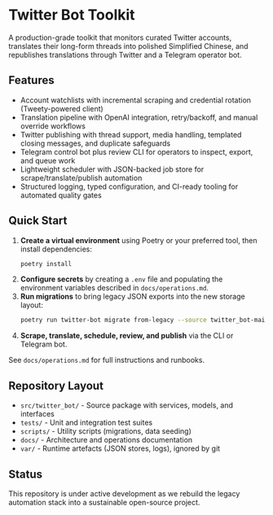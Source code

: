 # Twitter Bot Toolkit

A production-grade toolkit that monitors curated Twitter accounts, translates their long-form threads into polished Simplified Chinese, and republishes translations through Twitter and a Telegram operator bot.

## Features
- Account watchlists with incremental scraping and credential rotation (Tweety-powered client)
- Translation pipeline with OpenAI integration, retry/backoff, and manual override workflows
- Twitter publishing with thread support, media handling, templated closing messages, and duplicate safeguards
- Telegram control bot plus review CLI for operators to inspect, export, and queue work
- Lightweight scheduler with JSON-backed job store for scrape/translate/publish automation
- Structured logging, typed configuration, and CI-ready tooling for automated quality gates

## Quick Start
1. **Create a virtual environment** using Poetry or your preferred tool, then install dependencies:
   ```bash
   poetry install
   ```
2. **Configure secrets** by creating a `.env` file and populating the environment variables described in `docs/operations.md`.
3. **Run migrations** to bring legacy JSON exports into the new storage layout:
   ```bash
   poetry run twitter-bot migrate from-legacy --source twitter_bot-main
   ```
4. **Scrape, translate, schedule, review, and publish** via the CLI or Telegram bot.

See `docs/operations.md` for full instructions and runbooks.

## Repository Layout
- `src/twitter_bot/` - Source package with services, models, and interfaces
- `tests/` - Unit and integration test suites
- `scripts/` - Utility scripts (migrations, data seeding)
- `docs/` - Architecture and operations documentation
- `var/` - Runtime artefacts (JSON stores, logs), ignored by git

## Status
This repository is under active development as we rebuild the legacy automation stack into a sustainable open-source project.
